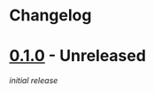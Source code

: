 # Changelog

# [0.1.0] - Unreleased

*initial release*

[0.1.0]: https://github.com/ShiJbey/dramatis/releases/v0.1.0